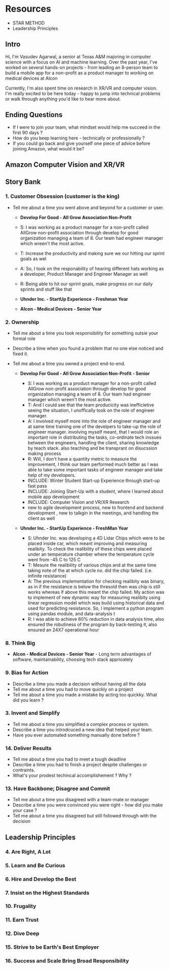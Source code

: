 # Resources

- STAR METHOD
- Leadership Principles

## Intro

Hi, I'm Vasudev Agarwal, a senior at Texas A&M majoring in computer science with a focus on AI and machine learning.
Over the past year, I've worked on several hands-on projects - from leading an 8-person team to build a mobile app for a non-profit as a product manager to
working on medical devices at Alcon

Currently, I'm also spent time on research in XR/VR and computer vision.
I'm really excited to be here today - happy to jump into technical problems or walk through anything you'd like to hear more about.

## Ending Questions

- If I were to join your team, what mindset would help me succeed in the first 90 days ?
- How do you keep learning here - technically or professionally ?
- If you could go back and give yourself one piece of advice before joining Amazon, what would it be?

## Amazon Computer Vision and XR/VR

## Story Bank

### 1. Customer Obsession (customer is the king)

- Tell me about a time you went above and beyond for a customer or user.

  - **Develop For Good - All Grow Association Non-Profit**
  - S: I was working as a product manager for a non-profit called AllGrow non-profit association through develop for good organization managing a team of 8. Our team had engineer manager which wreen't the most active.
  - T: Increase the productivity and making sure we our hitting our sprint goals as wel

  - A: So, I took on the responability of hearing different hats working as a developer, Product Manager and Engineer Manager as well
  - R: Being able to hit our sprint goals, make progress on our daily sprints and stuff like that

  - **Uhnder Inc. - StartUp Experience - Freshman Year**
  - **Alcon - Medical Devices - Senior Year**

### 2. Ownership

- Tell me about a time you took responsibility for something outsie your formal role
- Describe a time when you found a problem that no one else noticed and fixed it.
- Tell me about a time you owned a project end-to-end.

  - **Develop For Good - All Grow Association Non-Profit - Senior**

    - S: I was working as a product manager for a non-profit called AllGrow non-profit association through develop for good organization managing a team of 8. Our team had engineer manager which wreen't the most active.
    - T: And I could see that the team producicity was inefficietive seeing the situation, I unoffically took on the role of engineer manager.
    - A: I involved myself more into the role of engineer manager and at same time training one of the develpers to take-up the role of engineer manager. involving myself meant, that I would role an important role in distributing the tasks, co-ordinate tech inssues between the engineers, handling the client, sharing knowledge by teach stack. also teaching and be transprant on disucssion making process
    - R: Will, I don't have a quantity metric to measure the improvement, I think our team performed much better as I was able to take some important tasks of engineer manager and take help of my developers.
    - INCLUDE: Winter Student Start-up Experience through start-up fast pass
    - INCLUDE: Joining Start-Up with a student, where I learned about mobile app development
    - INCLUDE: Computer Vision and VR/XR Research
    - new to agile development process, new to frontend and backend development , new to talkgin in the meetings, and handling the client as well

  - **Uhnder Inc. - StartUp Experience - FreshMan Year**
    - S: Uhnder Inc. was developing a 4D Lidar Chips which were to be placed inside car, which meant improving and measuring realibity. To check the realibility of these chips were placed under an temperature chamber where the temperature cycle went from -45 C to 125 C
    - T: Mesure the realibility of various chips and at the same time taking note of the at which cycle no. did the chip failed. (i.e. infinite resistance)
    - A: The previous implementation for checking realibity was binary, as in if the resistance is below the thresold then was chip is still works whereas if above this meant the chip failed. My action was to implement of new dynamic way for measuring realibity using linear regression model which was build using historical data and used for predicting resistance. So, I implement a python program using pandas module, and data-analysis t
    - R: I was able to achieve 60% reduction in data analysis time, also ensured the robutiness of the program by back-testing it, also ensured an 24X7 operational hour

### 8. Think Big

- **Alcon - Medical Devices - Senior Year** - Long term advantages of software, maintainability, choosing tech stack apprioately

### 9. Bias for Action

- Describe a time you made a decision without having all the data
- Tell me about a time you had to move quickly on a project
- Tell me about a time you made a mistake by acting too quickky. What did you learn ?

### 3. Invent and Simplify

- Tell me about a time you simplified a complex process or system.
- Describe a time you introdcuced a new idea that helped your team.
- Have you ever automated something manually done before ?

### 14. Deliver Results

- Tell me about a time you had to meet a tough deadline
- Describe a time you had to finish a project despite challenges or contraints.
- What's your prodest techincal accomplishement ? Why ?

### 13. Have Backbone; Disagree and Commit

- Tell me about a time you disagreed with a team-mate or manager
- Describe a time you were convinced you were right - how did you make your case ?
- Tell me about a time you disagreed but still followed through with the decision

## Leadership Principles

### 4. Are Right, A Lot

### 5. Learn and Be Curious

### 6. Hire and Develop the Best

### 7. Insist on the Highest Standards

### 10. Frugality

### 11. Earn Trust

### 12. Dive Deep

### 15. Strive to be Earth's Best Employer

### 16. Success and Scale Bring Broad Responsibility
